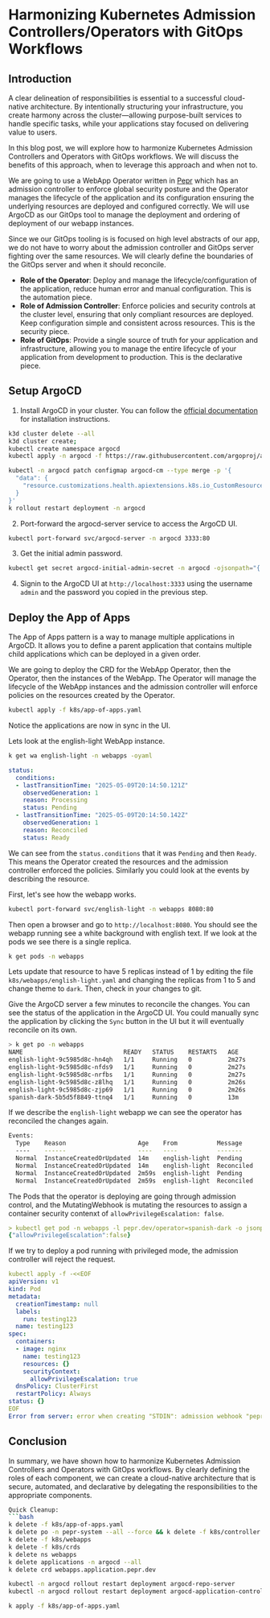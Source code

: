 # Harmonizing Kubernetes Admission Controllers/Operators with GitOps Workflows

## Introduction

A clear delineation of responsibilities is essential to a successful cloud-native architecture. By intentionally structuring your infrastructure, you create harmony across the cluster—allowing purpose-built services to handle specific tasks, while your applications stay focused on delivering value to users.

In this blog post, we will explore how to harmonize Kubernetes Admission Controllers and Operators with GitOps workflows. We will discuss the benefits of this approach, when to leverage this approach and when not to.

We are going to use a WebApp Operator written in [Pepr](https://github.com/defenseunicorns/pepr) which has an admission controller to enforce global security posture and the Operator manages the lifecycle of the application and its configuration ensuring the underlying resources are deployed and configured correctly. We will use ArgoCD as our GitOps tool to manage the deployment and ordering of deployment of our webapp instances.

Since we our GitOps tooling is is focused on high level abstracts of our app, we do not have to worry about the admission controller and GitOps server fighting over the same resources. We will clearly define the boundaries of the GitOps server and when it should reconcile.

- **Role of the Operator**: Deploy and manage the lifecycle/configuration of the application, reduce human error and manual configuration. This is the automation piece. 
- **Role of Admission Controller**: Enforce policies and security controls at the cluster level, ensuring that only compliant resources are deployed. Keep configuration simple and consistent across resources. This is the security piece.
- **Role of GitOps**: Provide a single source of truth for your application and infrastructure, allowing you to manage the entire lifecycle of your application from development to production. This is the declarative piece.

## Setup ArgoCD

1. Install ArgoCD in your cluster. You can follow the [official documentation](https://argo-cd.readthedocs.io/en/stable/getting_started/) for installation instructions.

```bash
k3d cluster delete --all
k3d cluster create; 
kubectl create namespace argocd
kubectl apply -n argocd -f https://raw.githubusercontent.com/argoproj/argo-cd/stable/manifests/install.yaml

kubectl -n argocd patch configmap argocd-cm --type merge -p '{
  "data": {
    "resource.customizations.health.apiextensions.k8s.io_CustomResourceDefinition": "hs = {}\nif obj.status ~= nil and obj.status.conditions ~= nil then\n  for _, condition in ipairs(obj.status.conditions) do\n    if condition.type == \"Established\" and condition.status == \"True\" then\n      hs.status = \"Healthy\"\n      hs.message = \"CRD is established\"\n      return hs\n    end\n  end\nend\nhs.status = \"Progressing\"\nhs.message = \"Waiting for CRD to be established\"\nreturn hs"
  }
}'
k rollout restart deployment -n argocd
```

2. Port-forward the argocd-server service to access the ArgoCD UI.

```bash
kubectl port-forward svc/argocd-server -n argocd 3333:80 
```

3. Get the initial admin password.

```bash
kubectl get secret argocd-initial-admin-secret -n argocd -ojsonpath="{.data.password}" | base64 -d | pbcopy
```

4. Signin  to the ArgoCD UI at `http://localhost:3333` using the username `admin` and the password you copied in the previous step.


## Deploy the App of Apps

The App of Apps pattern is a way to manage multiple applications in ArgoCD. It allows you to define a parent application that contains multiple child applications which can be deployed in a given order.

We are going to deploy the CRD for the WebApp Operator, then the Operator, then the instances of the WebApp. The Operator will manage the lifecycle of the WebApp instances and the admission controller will enforce policies on the resources created by the Operator.

```bash
kubectl apply -f k8s/app-of-apps.yaml 
```

Notice the applications are now in sync in the UI. 

Lets look at the english-light WebApp instance. 

```bash
k get wa english-light -n webapps -oyaml
```


```yaml
status:
  conditions:
  - lastTransitionTime: "2025-05-09T20:14:50.121Z"
    observedGeneration: 1
    reason: Processing
    status: Pending
  - lastTransitionTime: "2025-05-09T20:14:50.142Z"
    observedGeneration: 1
    reason: Reconciled
    status: Ready
```


We can see from the `status.conditions` that it was `Pending` and then `Ready`. This means the Operator created the resources and the admission controller enforced the policies. Similarly you could look at the events by describing the resource.

First, let's see how the webapp works.

```bash
kubectl port-forward svc/english-light -n webapps 8080:80
```

Then open a browser and go to `http://localhost:8080`. You should see the webapp running see a white background with english text. If we look at the pods we see there is a single replica.

```bash
k get pods -n webapps
```

Lets update that resource to have 5 replicas instead of 1 by editing the file `k8s/webapps/english-light.yaml` and changing the replicas from 1 to 5 and change theme to `dark`. Then, check in your changes to git. 

Give the ArgoCD server a few minutes to reconcile the changes. You can see the status of the application in the ArgoCD UI. You could manually sync the application by clicking the `Sync` button in the UI but it will eventually reconcile on its own. 

```bash
> k get po -n webapps 
NAME                            READY   STATUS    RESTARTS   AGE
english-light-9c5985d8c-hn4qh   1/1     Running   0          2m27s
english-light-9c5985d8c-nfds9   1/1     Running   0          2m27s
english-light-9c5985d8c-nrfbs   1/1     Running   0          2m27s
english-light-9c5985d8c-z8lhq   1/1     Running   0          2m26s
english-light-9c5985d8c-zjp69   1/1     Running   0          2m26s
spanish-dark-5b5d5f8849-ttnq4   1/1     Running   0          13m
```

If we describe the `english-light` webapp we can see the operator has reconciled the changes again.

```bash
Events:
  Type    Reason                    Age    From           Message
  ----    ------                    ----   ----           -------
  Normal  InstanceCreatedOrUpdated  14m    english-light  Pending
  Normal  InstanceCreatedOrUpdated  14m    english-light  Reconciled
  Normal  InstanceCreatedOrUpdated  2m59s  english-light  Pending
  Normal  InstanceCreatedOrUpdated  2m59s  english-light  Reconciled
```

The Pods that the operator is deploying are going through admission control, and the MutatingWebhook is mutating the resources to assign a container security contenxt of `allowPrivilegeEscalation: false`.

```yaml
> kubectl get pod -n webapps -l pepr.dev/operator=spanish-dark -o jsonpath="{.items[0].spec.containers[*].securityContext}"
{"allowPrivilegeEscalation":false}
```

If we try to deploy a pod running with privileged mode, the admission controller will reject the request. 

```yaml
kubectl apply -f -<<EOF
apiVersion: v1
kind: Pod
metadata:
  creationTimestamp: null
  labels:
    run: testing123
  name: testing123
spec:
  containers:
  - image: nginx
    name: testing123
    resources: {}
    securityContext:
      allowPrivilegeEscalation: true
  dnsPolicy: ClusterFirst
  restartPolicy: Always
status: {}
EOF
Error from server: error when creating "STDIN": admission webhook "pepr-pepr-with-argo.pepr.dev" denied the request: Privilege escalation is disallowed
```


## Conclusion


In summary, we have shown how to harmonize Kubernetes Admission Controllers and Operators with GitOps workflows. By clearly defining the roles of each component, we can create a cloud-native architecture that is secure, automated, and declarative by delegating the responsibilities to the appropriate components.


```bash
Quick Cleanup:
```bash
k delete -f k8s/app-of-apps.yaml   
k delete po -n pepr-system --all --force && k delete -f k8s/controller
k delete -f k8s/webapps 
k delete -f k8s/crds
k delete ns webapps 
k delete applications -n argocd --all
k delete crd webapps.application.pepr.dev 

kubectl -n argocd rollout restart deployment argocd-repo-server
kubectl -n argocd rollout restart deployment argocd-application-controller

k apply -f k8s/app-of-apps.yaml 
```
